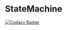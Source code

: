 # StateMachine

[![Codacy Badge](https://app.codacy.com/project/badge/Grade/abaa164e22324e79ac9e4cd23d75fcb8)](https://app.codacy.com/gh/WalterWong94/StateMachine/dashboard?utm_source=gh&utm_medium=referral&utm_content=&utm_campaign=Badge_grade)
